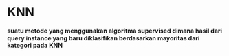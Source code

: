 # KNN 

**suatu metode yang menggunakan algoritma supervised dimana hasil dari query instance yang baru diklasifikan berdasarkan mayoritas dari kategori pada KNN**

